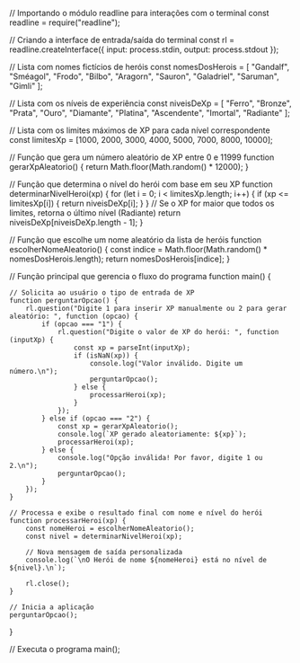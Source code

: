 ﻿// Importando o módulo readline para interações com o terminal
const readline = require("readline");

// Criando a interface de entrada/saída do terminal
const rl = readline.createInterface({
    input: process.stdin,
    output: process.stdout
});

// Lista com nomes fictícios de heróis
const nomesDosHerois = [
    "Gandalf", "Sméagol", "Frodo", "Bilbo", "Aragorn",
    "Sauron", "Galadriel", "Saruman", "Gimli"
];

// Lista com os níveis de experiência
const niveisDeXp = [
    "Ferro", "Bronze", "Prata", "Ouro", "Diamante",
    "Platina", "Ascendente", "Imortal", "Radiante"
];

// Lista com os limites máximos de XP para cada nível correspondente
const limitesXp = [1000, 2000, 3000, 4000, 5000, 7000, 8000, 10000];

// Função que gera um número aleatório de XP entre 0 e 11999
function gerarXpAleatorio() {
    return Math.floor(Math.random() * 12000);
}

// Função que determina o nível do herói com base em seu XP
function determinarNivelHeroi(xp) {
    for (let i = 0; i < limitesXp.length; i++) {
        if (xp <= limitesXp[i]) {
            return niveisDeXp[i];
        }
    }
    // Se o XP for maior que todos os limites, retorna o último nível (Radiante)
    return niveisDeXp[niveisDeXp.length - 1];
}

// Função que escolhe um nome aleatório da lista de heróis
function escolherNomeAleatorio() {
    const indice = Math.floor(Math.random() * nomesDosHerois.length);
    return nomesDosHerois[indice];
}

// Função principal que gerencia o fluxo do programa
function main() {

    // Solicita ao usuário o tipo de entrada de XP
    function perguntarOpcao() {
        rl.question("Digite 1 para inserir XP manualmente ou 2 para gerar aleatório: ", function (opcao) {
            if (opcao === "1") {
                rl.question("Digite o valor de XP do herói: ", function (inputXp) {
                    const xp = parseInt(inputXp);
                    if (isNaN(xp)) {
                        console.log("Valor inválido. Digite um número.\n");
                        perguntarOpcao();
                    } else {
                        processarHeroi(xp);
                    }
                });
            } else if (opcao === "2") {
                const xp = gerarXpAleatorio();
                console.log(`XP gerado aleatoriamente: ${xp}`);
                processarHeroi(xp);
            } else {
                console.log("Opção inválida! Por favor, digite 1 ou 2.\n");
                perguntarOpcao();
            }
        });
    }

    // Processa e exibe o resultado final com nome e nível do herói
    function processarHeroi(xp) {
        const nomeHeroi = escolherNomeAleatorio();
        const nivel = determinarNivelHeroi(xp);

        // Nova mensagem de saída personalizada
        console.log(`\nO Herói de nome ${nomeHeroi} está no nível de ${nivel}.\n`);

        rl.close();
    }

    // Inicia a aplicação
    perguntarOpcao();
}

// Executa o programa
main();
